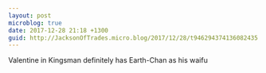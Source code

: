 ```yaml
---
layout: post
microblog: true
date: 2017-12-28 21:18 +1300
guid: http://JacksonOfTrades.micro.blog/2017/12/28/t946294374136082435.html
---
```

Valentine in Kingsman definitely has Earth-Chan as his waifu
